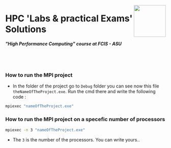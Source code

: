 <p><a href="https://www.asu.edu.eg/"><img align="right" src="https://ums.asu.edu.eg/images/logo.png" width="100" /></a></p>
<div align=left>
<h1>
  HPC 'Labs & practical Exams' Solutions
</h1>
  <h5>
    "High Performance Computing" course at FCIS - ASU
</div>
<br>
<br>

### How to run the MPI project
- In the folder of the project go to `Debug` folder you can see now this file `theNameOfTheProject.exe`. Run the cmd there and write the following code :
```bash
mpiexec "nameOfTheProject.exe"
```
### How to run the MPI project on a specefic number of processors
```bash
mpiexec -n 3 "nameOfTheProject.exe"
```
- The `3` is the number of the processors. You can write yours..
